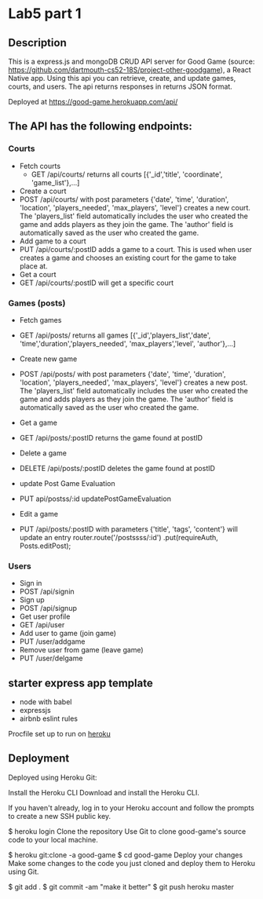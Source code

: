 # Lab5 part 1


## Description
This is a express.js and mongoDB CRUD API server for Good Game (source: https://github.com/dartmouth-cs52-18S/project-other-goodgame), a React Native app. Using this api you can retrieve, create, and update games, courts, and users. The api returns responses in returns JSON format.

Deployed at https://good-game.herokuapp.com/api/ 

## The API has the following endpoints:

### Courts

* Fetch courts
  * GET /api/courts/ returns all courts [{'_id','title', 'coordinate', 'game_list'},...]
* Create a court
 * POST /api/courts/ with post parameters {'date', 'time', 'duration', 'location', 'players_needed', 'max_players', 'level'} creates a new court. The 'players_list' field automatically includes the user who created the game and adds players as they join the game. The 'author' field is automatically saved as the user who created the game.
* Add game to a court
 * PUT /api/courts/:postID adds a game to a court. This is used when user creates a game and chooses an existing court for the game to take place at.
* Get a court 
 * GET /api/courts/:postID will get a specific court

### Games (posts)
* Fetch games
 * GET /api/posts/ returns all games [{'_id','players_list','date', 'time','duration','players_needed', 'max_players','level', 'author'},...]
* Create new game 
 * POST /api/posts/ with post parameters {'date', 'time', 'duration', 'location', 'players_needed', 'max_players', 'level'} creates a new post. The 'players_list' field automatically includes the user who created the game and adds players as they join the game. The 'author' field is automatically saved as the user who created the game.
* Get a game
 * GET /api/posts/:postID returns the game found at postID
* Delete a game
 * DELETE /api/posts/:postID deletes the game found at postID

* update Post Game Evaluation
 * PUT api/postss/:id updatePostGameEvaluation
* Edit a game
 * PUT /api/posts/:postID with parameters {'title', 'tags', 'content'} will update an entry
router.route('/postssss/:id')
  .put(requireAuth, Posts.editPost);

### Users
* Sign in
 * POST /api/signin 
* Sign up 
 * POST /api/signup
* Get user profile
 * GET /api/user 
* Add user to game (join game)
 * PUT /user/addgame
* Remove user from game (leave game)
 * PUT /user/delgame

## starter express app template

* node with babel
* expressjs
* airbnb eslint rules

Procfile set up to run on [heroku](https://devcenter.heroku.com/articles/getting-started-with-nodejs#deploy-the-app)

## Deployment

Deployed using Heroku Git:

Install the Heroku CLI
Download and install the Heroku CLI.

If you haven't already, log in to your Heroku account and follow the prompts to create a new SSH public key.

$ heroku login
Clone the repository
Use Git to clone good-game's source code to your local machine.

$ heroku git:clone -a good-game
$ cd good-game
Deploy your changes
Make some changes to the code you just cloned and deploy them to Heroku using Git.

$ git add .
$ git commit -am "make it better"
$ git push heroku master
